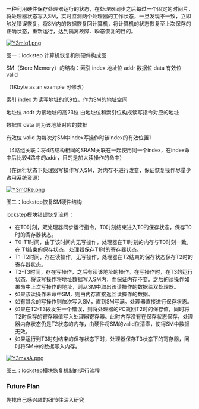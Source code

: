 一种利用硬件保存处理器运行的状态，在处理器同步之后每过一个固定的时间片，将处理器状态写入SM，实时监测两个处理器的工作状态，一旦发现不一致，立即触发错误恢复，将SM内的数据恢复回计算机，将计算机的状态恢复至上次保存的正确状态，重新运行，达到隔离故障、瞬态恢复的目的。 

[![Y3mIq1.png](https://s1.ax1x.com/2020/05/10/Y3mIq1.png)](https://imgchr.com/i/Y3mIq1)

图一：lockstep 计算机恢复机制硬件构成图



SM（Store Memory）的结构：索引 index 地址位 addr 数据位 data 有效位 valid

（1Kbyte as an example 可修改）

索引 index 为读写地址的低9位，作为SM的地址空间

地址位 addr 为该地址的高23位 由地址位和索引位构成读写指令对应的地址

数据位 data 则为该地址对应的数据

有效位 valid 为每次对SM中index写操作时该index的有效位置1

（4路组关联：将4路结构相同的SRAM关联在一起使用同一个index，在index命中后比较4路中的addr，目的是加大读操作的命中）

（在运行状态下处理器写操作写入SM，对内存不进行改变，保证恢复操作尽量少占用系统资源）

[![Y3mORe.png](https://s1.ax1x.com/2020/05/10/Y3mORe.png)](https://imgchr.com/i/Y3mORe)

图二：lockstep恢复SM硬件结构



lockstep模块错误恢复流程：

- 在T0时刻，双处理器同步运行指令，T0时刻结束进入T0的保存状态，保存T0时的寄存器状态。
- T0-T1时间，由于该时间内无写操作，处理器在T1时刻的内存与T0时刻一致，在 T1结束的保存状态，处理器保存T1时的寄存器状态。
- T1-T2时间，存在读操作，无写操作，处理器在T2结束的保存状态保存T2时的寄存器状态。
- T2-T3时间，存在写操作，之后有读该地址的操作。在写操作时，在T3的运行状态，将该写操作将地址数据写入SM内，而保证内存不变。之后的读操作如果命中上次写操作的地址，则从SM中取出该读操作的数据给双处理器。
- 如果该读操作未命中SM，则由内存直接返回读操作的数据。
- 如有其余的写操作则依次写入SM，直到SM写满。处理器直接进行保存状态。
- 如果在T2-T3段发生一个错误，则将处理器的PC跳回T2时的保存值，同时将T2时保存的寄存器值写入处理器寄存器。此时内存没有在保存状态保存，处理器内存状态仍是T2状态的内存，由硬件将SM的valid位清零，使得SM中数据无效。
- 如果运行到T3时刻结束的保存状态下时，处理器保存T3状态下的寄存器，冋时将SM中的数据写入内存。



[![Y3mxsA.png](https://s1.ax1x.com/2020/05/10/Y3mxsA.png)](https://imgchr.com/i/Y3mxsA)

图三：lockstep模块恢复机制的运行流程

### Future Plan

先找自己感兴趣的细节往深入研究